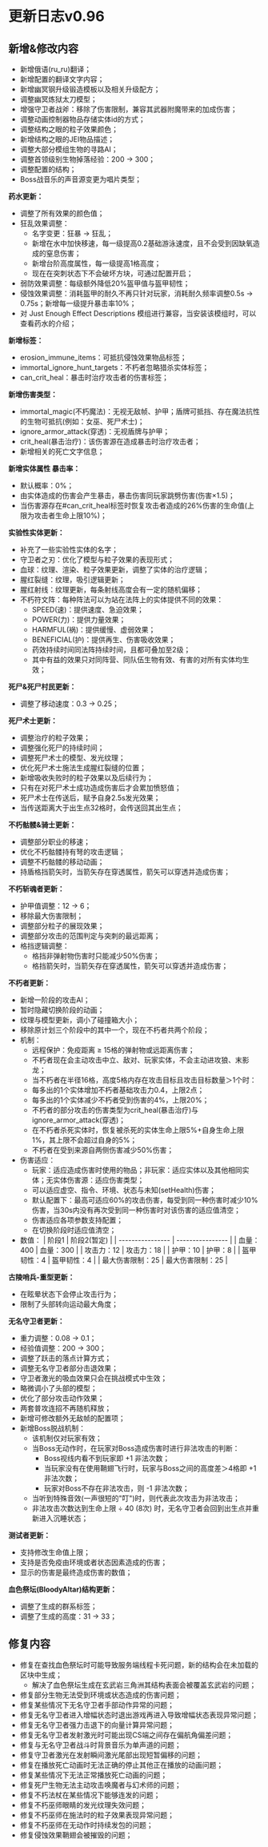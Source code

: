 # 更新日志v0.96

## 新增&修改内容

- 新增俄语(ru_ru)翻译；
- 新增配置的翻译文字内容；
- 新增幽冥钢升级锻造模板以及相关升级配方；
- 调整幽冥炼狱太刀模型；
- 增强守卫者战斧：移除了伤害限制，兼容其武器附魔带来的加成伤害；
- 调整动画控制器物品存储实体id的方式；
- 调整结构之眼的粒子效果颜色；
- 新增结构之眼的JEI物品描述；
- 调整大部分模组生物的寻路AI；
- 调整首领级别生物掉落经验：200 → 300； 
- 调整配置的结构；
- Boss战音乐的声音源变更为唱片类型；

**药水更新：**

- 调整了所有效果的颜色值；
- 狂乱效果调整：
  - 名字变更：狂暴 → 狂乱；
  - 新增在水中加快移速，每一级提高0.2基础游泳速度，且不会受到因缺氧造成的窒息伤害；
  - 新增台阶高度属性，每一级提高1格高度；
  - 现在在突刺状态下不会破坏方块，可通过配置开启；
- 弱防效果调整：每级额外降低20%盔甲值与盔甲韧性；
- 侵蚀效果调整：消耗盔甲的耐久不再只针对玩家，消耗耐久频率调整0.5s → 0.75s；新增每一级提升暴击率10%；
- 对 Just Enough Effect Descriptions 模组进行兼容，当安装该模组时，可以查看药水的介绍；

**新增标签：**

- erosion_immune_items：可抵抗侵蚀效果物品标签；
- immortal_ignore_hunt_targets：不朽者忽略猎杀实体标签；
- can_crit_heal：暴击时治疗攻击者的伤害标签；

**新增伤害类型：**

- immortal_magic(不朽魔法)：无视无敌帧、护甲；盾牌可抵挡、存在魔法抗性的生物可抵抗(例如：女巫、死尸术士)；
- ignore_armor_attack(穿透)：无视盾牌与护甲；
- crit_heal(暴击治疗)：该伤害源在造成暴击时治疗攻击者；
- 新增相关的死亡文字信息；

**新增实体属性 暴击率：**

- 默认概率：0%；
- 由实体造成的伤害会产生暴击，暴击伤害同玩家跳劈伤害(伤害×1.5)；
- 当伤害源存在#can_crit_heal标签时恢复攻击者造成的26%伤害的生命值(上限为攻击者生命上限10%)；

**实验性实体更新：**

- 补充了一些实验性实体的名字；
- 守卫者之刃：优化了模型与粒子效果的表现形式；
- 血球：纹理、渲染、粒子效果更新，调整了实体的治疗逻辑；
- 腥红裂缝：纹理，吸引逻辑更新；
- 腥红射线：纹理更新，每条射线高度会有一定的随机偏移；
- 不朽符文阵：每种阵法可以为站在法阵上的实体提供不同的效果：
  - SPEED(速)：提供速度、急迫效果；
  - POWER(力)：提供力量效果；
  - HARMFUL(祸)：提供缓慢、虚弱效果；
  - BENEFICIAL(护)：提供再生、伤害吸收效果；
  - 药效持续时间同法阵持续时间，且都可叠加至2级；
  - 其中有益的效果只对同阵营、同队伍生物有效、有害的对所有实体均生效；

**死尸&死尸村民更新：**

- 调整了移动速度：0.3 → 0.25；

**死尸术士更新：**

- 调整治疗的粒子效果；
- 调整强化死尸的持续时间；
- 调整死尸术士的模型、发光纹理；
- 优化死尸术士施法生成腥红裂缝的位置；
- 新增吸收失败时的粒子效果以及后续行为；
- 只有在对死尸术士成功造成伤害后才会累加愤怒值；
- 死尸术士在传送后，赋予自身2.5s发光效果；
- 当传送距离大于出生点32格时，会传送回其出生点；

**不朽骷髅&骑士更新：**

- 调整部分职业的移速；
- 优化不朽骷髅持有弩的攻击逻辑；
- 调整不朽骷髅的移动动画；
- 持盾格挡箭矢时，当箭矢存在穿透属性，箭矢可以穿透并造成伤害；

**不朽斩魂者更新：**

- 护甲值调整：12 → 6；
- 移除最大伤害限制；
- 调整部分粒子的展现效果；
- 调整部分攻击的范围判定与突刺的最远距离；
- 格挡逻辑调整：
  - 格挡非弹射物伤害时只能减少50%伤害；
  - 格挡箭矢时，当箭矢存在穿透属性，箭矢可以穿透并造成伤害；

**不朽者更新：**

- 新增一阶段的攻击AI；
- 暂时隐藏切换阶段的动画；
- 纹理与模型更新，调小了碰撞箱大小；
- 移除原计划三个阶段中的其中一个，现在不朽者共两个阶段；
- 机制：
  - 远程保护：免疫距离 ≥ 15格的弹射物或远距离伤害；
  - 不朽者现在会主动攻击中立、敌对、玩家实体，不会主动进攻狼、末影龙；
  - 当不朽者在半径16格，高度5格内存在攻击目标且攻击目标数量＞1个时：
  - 每多出的1个实体增加不朽者基础攻击力0.4，上限2点；
  - 每多出的1个实体减少不朽者受到伤害的4%，上限20%；
  - 不朽者的部分攻击的伤害类型为crit_heal(暴击治疗)与ignore_armor_attack(穿透)；
  - 在不朽者杀死实体时，恢复被杀死的实体生命上限5%+自身生命上限1%，其上限不会超过自身的5%；
  - 不朽者在受到来源自两侧伤害减少50%伤害；
- 伤害适应：
  - 玩家：适应造成伤害时使用的物品；非玩家：适应实体以及其他相同实体；无实体伤害源：适应伤害类型；
  - 可以适应虚空、指令、环境、状态与未知(setHealth)伤害；
  - 默认配置下：最高可适应60%的攻击伤害，每受到同一种伤害时减少10%伤害，当30s内没有再次受到同一种伤害时对该伤害的适应值清空；
  - 伤害适应各项参数支持配置；
  - 在切换阶段时适应值清空；
- 数值：
| 阶段1            | 阶段2(暂定)      |
| ---------------- | ---------------- |
| 血量：400        | 血量：300        |
| 攻击力：12       | 攻击力：18       |
| 护甲：10         | 护甲：8          |
| 盔甲韧性：4      | 盔甲韧性：4      |
| 最大伤害限制：25 | 最大伤害限制：25 |

**古陵哨兵-重型更新：**

- 在眩晕状态下会停止攻击行为；
- 限制了头部转向运动最大角度；

**无名守卫者更新：**

- 重力调整：0.08 → 0.1；
- 经验值调整：200 → 300；
- 调整了跃击的落点计算方式；
- 调整无名守卫者部分击退效果；
- 守卫者激光的吸血效果只会在挑战模式中生效；
- 略微调小了头部的模型；
- 优化了部分攻击动作效果；
- 两套普攻连招不再随机释放；
- 新增可修改额外无敌帧的配置项；
- 新增Boss脱战机制：
  - 该机制仅对玩家有效；
  - 当Boss无动作时，在玩家对Boss造成伤害时进行非法攻击的判断：
    - Boss视线内看不到玩家即 +1 非法次数；
    - 当玩家没有在使用鞘翅飞行时，玩家与Boss之间的高度差＞4格即 +1 非法次数；
    - 玩家对Boss不存在非法攻击，则 -1 非法次数；
  - 当听到特殊音效(一声很短的"叮")时，则代表此次攻击为非法攻击；
  - 非法攻击次数达到生命上限 ÷ 40 (8次) 时，无名守卫者会回到出生点并重新进入沉睡状态；

**测试者更新：**

- 支持修改生命值上限；
- 支持是否免疫由环境或者状态因素造成的伤害；
- 显示的伤害是最终造成伤害的数值；

**血色祭坛(BloodyAltar)结构更新：**

- 调整了生成的群系标签；
- 调整了生成的高度：31 → 33；

## 修复内容

- 修复在查找血色祭坛时可能导致服务端线程卡死问题，新的结构会在未加载的区块中生成；
  - 解决了血色祭坛生成在玄武岩三角洲其结构表面会被覆盖玄武岩的问题；
- 修复部分生物无法受到环境或状态造成的伤害问题；
- 修复某些情况下无名守卫者手部动作异常的问题；
- 修复无名守卫者进入增幅状态时退出游戏再进入导致增幅状态表现异常问题；
- 修复无名守卫者强力击退下的向量计算异常问题；
- 修复无名守卫者发射激光时可能出现CS端之间存在偏航角偏差问题；
- 修复与无名守卫者战斗时背景音乐为单声道的问题；
- 修复守卫者激光在发射瞬间激光尾部出现短暂偏移的问题；
- 修复在播放死亡动画时无法正确的停止其他正在播放的动画问题；
- 修复某些情况下无法正常播放死亡动画的问题；
- 修复死尸生物无法主动攻击唤魔者与幻术师的问题；
- 修复不朽法杖在某些情况下能够连发的问题；
- 修复不朽巫师眼睛的发光纹理失效问题；
- 修复不朽巫师在施法时的粒子效果表现异常问题；
- 修复不朽巫师在无动作时持续发包的问题；
- 修复侵蚀效果鞘翅会被摧毁的问题；
